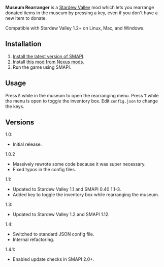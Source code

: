 **Museum Rearranger** is a [Stardew Valley](http://stardewvalley.net/) mod which lets you rearrange
donated items in the museum by pressing a key, even if you don't have a new item to donate.

Compatible with Stardew Valley 1.2+ on Linux, Mac, and Windows.

## Installation
1. [Install the latest version of SMAPI](https://github.com/Pathoschild/SMAPI/releases).
2. Install [this mod from Nexus mods](http://www.nexusmods.com/stardewvalley/mods/428).
3. Run the game using SMAPI.

## Usage
Press `R` while in the museum to open the rearranging menu. Press `T` while the menu is open to
toggle the inventory box. Edit `config.json` to change the keys.

## Versions
1.0:
* Initial release.

1.0.2
* Massively rewrote some code because it was super necessary.
* Fixed typos in the config files.

1.1:
* Updated to Stardew Valley 1.1 and SMAPI 0.40 1.1-3.
* Added key to toggle the inventory box while rearranging the museum.

1.3:
* Updated to Stardew Valley 1.2 and SMAPI 1.12.

1.4:
* Switched to standard JSON config file.
* Internal refactoring.

1.4.1:
* Enabled update checks in SMAPI 2.0+.
